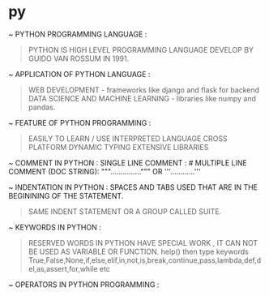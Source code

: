 # py
~ PYTHON PROGRAMMING LANGUAGE : 
> PYTHON IS HIGH LEVEL PROGRAMMING LANGUAGE DEVELOP BY GUIDO VAN ROSSUM IN 1991.
> 
~ APPLICATION OF PYTHON LANGUAGE :

> WEB DEVELOPMENT - frameworks like django and flask for backend
> DATA SCIENCE AND MACHINE LEARNING - libraries like numpy and pandas.
> 
~ FEATURE OF PYTHON PROGRAMMING :

> EASILY TO LEARN / USE
> INTERPRETED LANGUAGE
> CROSS PLATFORM
> DYNAMIC TYPING
> EXTENSIVE LIBRARIES

~ COMMENT IN PYTHON :
SINGLE LINE COMMENT : #
MULTIPLE LINE COMMENT (DOC STRING): """...............""" OR '''............'''

~ INDENTATION IN PYTHON : SPACES AND TABS USED THAT ARE IN THE BEGININING OF THE STATEMENT.
> SAME INDENT STATEMENT OR A GROUP CALLED SUITE.

~ KEYWORDS IN PYTHON :
> RESERVED WORDS IN PYTHON HAVE SPECIAL WORK , IT CAN NOT BE USED AS VARIABLE OR FUNCTION.
> help() then type keywords
> True,False,None,if,else,elif,in,not,is,break,continue,pass,lambda,def,del,as,assert,for,while etc

~ OPERATORS IN PYTHON PROGRAMMING :


